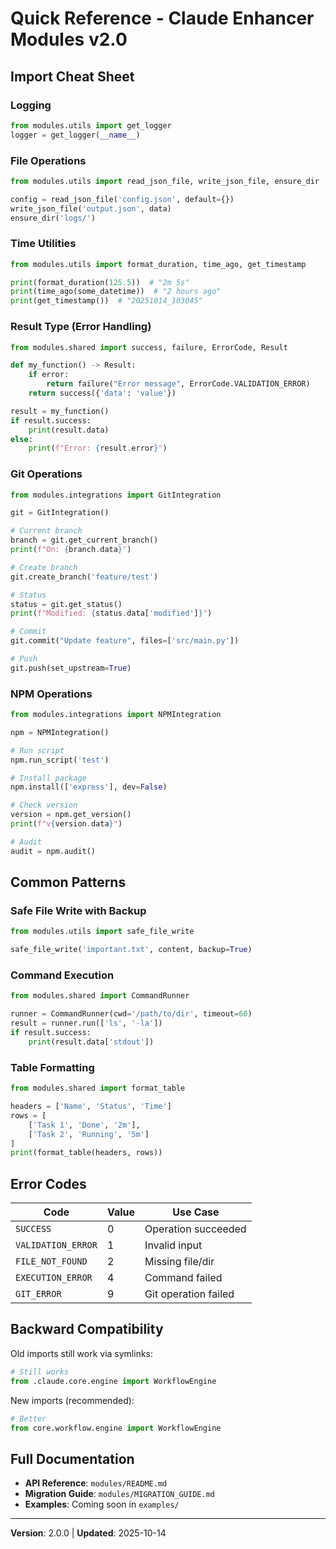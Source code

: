 # Quick Reference - Claude Enhancer Modules v2.0

## Import Cheat Sheet

### Logging
```python
from modules.utils import get_logger
logger = get_logger(__name__)
```

### File Operations
```python
from modules.utils import read_json_file, write_json_file, ensure_dir

config = read_json_file('config.json', default={})
write_json_file('output.json', data)
ensure_dir('logs/')
```

### Time Utilities
```python
from modules.utils import format_duration, time_ago, get_timestamp

print(format_duration(125.5))  # "2m 5s"
print(time_ago(some_datetime))  # "2 hours ago"
print(get_timestamp())  # "20251014_103045"
```

### Result Type (Error Handling)
```python
from modules.shared import success, failure, ErrorCode, Result

def my_function() -> Result:
    if error:
        return failure("Error message", ErrorCode.VALIDATION_ERROR)
    return success({'data': 'value'})

result = my_function()
if result.success:
    print(result.data)
else:
    print(f"Error: {result.error}")
```

### Git Operations
```python
from modules.integrations import GitIntegration

git = GitIntegration()

# Current branch
branch = git.get_current_branch()
print(f"On: {branch.data}")

# Create branch
git.create_branch('feature/test')

# Status
status = git.get_status()
print(f"Modified: {status.data['modified']}")

# Commit
git.commit("Update feature", files=['src/main.py'])

# Push
git.push(set_upstream=True)
```

### NPM Operations
```python
from modules.integrations import NPMIntegration

npm = NPMIntegration()

# Run script
npm.run_script('test')

# Install package
npm.install(['express'], dev=False)

# Check version
version = npm.get_version()
print(f"v{version.data}")

# Audit
audit = npm.audit()
```

## Common Patterns

### Safe File Write with Backup
```python
from modules.utils import safe_file_write

safe_file_write('important.txt', content, backup=True)
```

### Command Execution
```python
from modules.shared import CommandRunner

runner = CommandRunner(cwd='/path/to/dir', timeout=60)
result = runner.run(['ls', '-la'])
if result.success:
    print(result.data['stdout'])
```

### Table Formatting
```python
from modules.shared import format_table

headers = ['Name', 'Status', 'Time']
rows = [
    ['Task 1', 'Done', '2m'],
    ['Task 2', 'Running', '5m']
]
print(format_table(headers, rows))
```

## Error Codes

| Code | Value | Use Case |
|------|-------|----------|
| `SUCCESS` | 0 | Operation succeeded |
| `VALIDATION_ERROR` | 1 | Invalid input |
| `FILE_NOT_FOUND` | 2 | Missing file/dir |
| `EXECUTION_ERROR` | 4 | Command failed |
| `GIT_ERROR` | 9 | Git operation failed |

## Backward Compatibility

Old imports still work via symlinks:
```python
# Still works
from .claude.core.engine import WorkflowEngine
```

New imports (recommended):
```python
# Better
from core.workflow.engine import WorkflowEngine
```

## Full Documentation

- **API Reference**: `modules/README.md`
- **Migration Guide**: `modules/MIGRATION_GUIDE.md`
- **Examples**: Coming soon in `examples/`

---
**Version**: 2.0.0 | **Updated**: 2025-10-14
